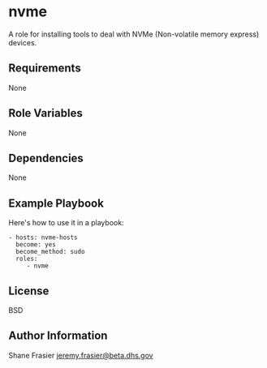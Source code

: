 nvme
====

A role for installing tools to deal with NVMe (Non-volatile memory
express) devices.

Requirements
------------

None

Role Variables
--------------

None

Dependencies
------------

None

Example Playbook
----------------

Here's how to use it in a playbook:

    - hosts: nvme-hosts
      become: yes
      become_method: sudo
      roles:
         - nvme

License
-------

BSD

Author Information
------------------

Shane Frasier <jeremy.frasier@beta.dhs.gov>

